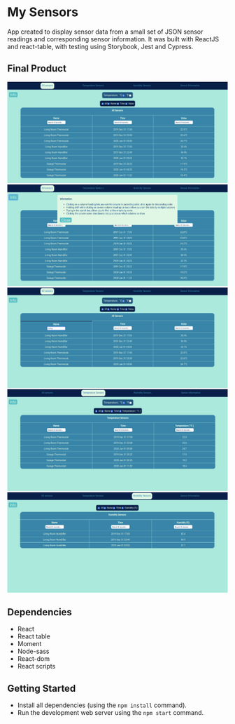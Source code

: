 # My Sensors

App created to display sensor data from a small set of JSON sensor readings and corresponding sensor information. It was built with ReactJS and react-table, with testing using Storybook, Jest and Cypress.

## Final Product

!["Initial View"](https://github.com/lucymidgley/my-sensors/blob/master/public/initial.png?raw=true)
!["Information"](https://github.com/lucymidgley/my-sensors/blob/master/public/Info.png?raw=true)
!["Search"](https://github.com/lucymidgley/my-sensors/blob/master/public/search.png?raw=true)
!["Temperature Sensors"](https://github.com/lucymidgley/my-sensors/blob/master/public/temp.png?raw=true)
!["Humidity Sensors"](https://github.com/lucymidgley/my-sensors/blob/master/public/humid.png?raw=true)


## Dependencies

- React
- React table
- Moment
- Node-sass
- React-dom
- React scripts

## Getting Started

- Install all dependencies (using the `npm install` command).
- Run the development web server using the `npm start` command.
